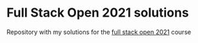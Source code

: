 # Full Stack Open 2021 solutions

Repository with my solutions for the [full stack open 2021](https://fullstackopen.com/en/) course
